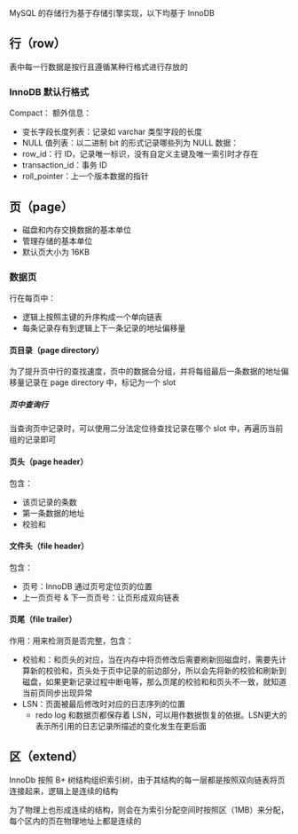 MySQL 的存储行为基于存储引擎实现，以下均基于 InnoDB

## 行（row）

表中每一行数据是按行且遵循某种行格式进行存放的

### InnoDB 默认行格式

Compact：
额外信息：
* 变长字段长度列表：记录如 varchar 类型字段的长度
* NULL 值列表：以二进制 bit 的形式记录哪些列为 NULL
数据：
* row_id：行 ID，记录唯一标识，没有自定义主键及唯一索引时才存在
* transaction_id：事务 ID
* roll_pointer：上一个版本数据的指针

## 页（page）

* 磁盘和内存交换数据的基本单位
* 管理存储的基本单位
* 默认页大小为 16KB

### 数据页

行在每页中：
* 逻辑上按照主键的升序构成一个单向链表
* 每条记录存有到逻辑上下一条记录的地址偏移量

#### 页目录（page directory）

为了提升页中行的查找速度，页中的数据会分组，并将每组最后一条数据的地址偏移量记录在 page directory 中，标记为一个 slot

##### 页中查询行

当查询页中记录时，可以使用二分法定位待查找记录在哪个 slot 中，再遍历当前组的记录即可

#### 页头（page header）

包含：
* 该页记录的条数
* 第一条数据的地址
* 校验和

#### 文件头（file header）

包含：
* 页号：InnoDB 通过页号定位页的位置
* 上一页页号 & 下一页页号：让页形成双向链表

#### 页尾（file trailer）

作用：用来检测页是否完整，包含：
* 校验和：和页头的对应，当在内存中将页修改后需要刷新回磁盘时，需要先计算新的校验和，页头处于页中记录的前边部分，所以会先将新的校验和刷新到磁盘，如果更新记录过程中断电等，那么页尾的校验和和页头不一致，就知道当前页同步出现异常
* LSN：页面被最后修改时对应的日志序列的位置
	* redo log 和数据页都保存着 LSN，可以用作数据恢复的依据。LSN更大的表示所引用的日志记录所描述的变化发生在更后面

## 区（extend）

InnoDb 按照 B+ 树结构组织索引树，由于其结构的每一层都是按照双向链表将页连接起来，逻辑上是连续的结构

为了物理上也形成连续的结构，则会在为索引分配空间时按照区（1MB）来分配，每个区内的页在物理地址上都是连续的